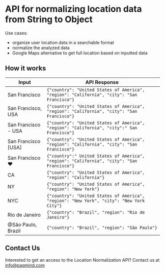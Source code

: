 # API for normalizing location data from String to Object

Use cases:
* organize user location data in a searchable format
* normalize the analyzed data
* Google Maps alternative to get full location based on inputted data


## How it works

|  Input                            |  API Response                                                                               | 
|-----------------------------------|---------------------------------------------------------------------------------------------|
| San Francisco                     | `{"country": "United States of America", "region": "California", "city": "San Francisco"}` | 
| San Francisco, USA                | `{"country": "United States of America", "region": "California", "city": "San Francisco"}` | 
| San Francisco - USA               | `{"country": "United States of America", "region": "California", "city":" San Francisco"}` | 
| San Francisco [USA]               | `{"country": "United States of America", "region": "California", "city": "San Francisco"}` | 
| San Francisco ❤️                   | `{"country":" United States of America", "region": "California", "city": "San Francisco"}` | 
| CA                                | `{"country": "United States of America", "region": "California"}`                          | 
| NY                                | `{"country": "United States of America", "region": "New York"}`                            | 
| NYC                               | `{"country": "United States of America", "region": "New York", "city": "New York City"}`   | 
| Rio de Janeiro                    | `{"country": "Brazil", "region": "Rio de Janeiro"}`                                        |  
| @São Paulo, Brazil                | `{"country": "Brazil", "region": "São Paulo"} `                                            | 

## Contact Us

Interested to get an access to the Location Normalization API? Contact us at info@paqmind.com
